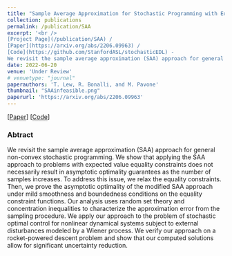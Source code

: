 ```yaml
---
title: "Sample Average Approximation for Stochastic Programming with Equality Constraints"
collection: publications
permalink: /publication/SAA
excerpt: '<br />
[Project Page](/publication/SAA) / 
[Paper](https://arxiv.org/abs/2206.09963) / 
[Code](https://github.com/StanfordASL/stochasticEDL) - 
We revisit the sample average approximation (SAA) approach for general non-convex stochastic programming and apply the method to stochastic optimal control problems.'
date: 2022-06-20
venue: 'Under Review'
# venuetype: "journal"
paperauthors: 'T. Lew, R. Bonalli, and M. Pavone'
thumbnail: "SAAinfeasible.png"
paperurl: 'https://arxiv.org/abs/2206.09963'
---
```


[[Paper](https://arxiv.org/abs/2206.09963)] 
[[Code](https://github.com/StanfordASL/stochasticEDL)]


### Abtract

We revisit the sample average approximation (SAA) approach for general non-convex stochastic programming. We show that applying the SAA approach to problems with expected value equality constraints does not necessarily result in asymptotic optimality guarantees as the number of samples increases. To address this issue, we relax the equality constraints. Then, we prove the asymptotic optimality of the modified SAA approach under mild smoothness and boundedness conditions on the equality constraint functions. Our analysis uses random set theory and concentration inequalities to characterize the approximation error from the sampling procedure. We apply our approach to the problem of stochastic optimal control for nonlinear dynamical systems subject to external disturbances modeled by a Wiener process. We verify our approach on a rocket-powered descent problem and show that our computed solutions allow for significant uncertainty reduction. 